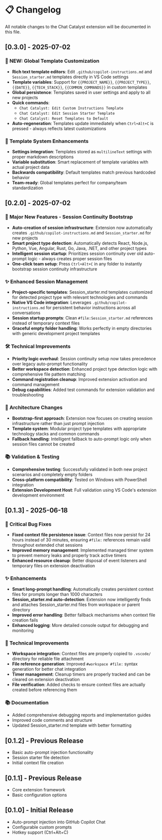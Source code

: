 # 📋 Changelog

All notable changes to the Chat Catalyst extension will be documented in this file.

## [0.3.0] - 2025-07-02

### 🎨 **NEW: Global Template Customization**
- **Rich text template editors**: Edit `.github/copilot-instructions.md` and `Session_starter.md` templates directly in VS Code settings
- **Template variables**: Support for `{{PROJECT_NAME}}`, `{{PROJECT_TYPE}}`, `{{DATE}}`, `{{TECH_STACK}}`, `{{COMMON_COMMANDS}}` in custom templates
- **Global persistence**: Templates saved in user settings and apply to all new projects
- **Quick commands**: 
  - `Chat Catalyst: Edit Custom Instructions Template`
  - `Chat Catalyst: Edit Session Starter Template`
  - `Chat Catalyst: Reset Templates to Default`
- **Auto-regeneration**: Templates update immediately when `Ctrl+Alt+C` is pressed - always reflects latest customizations

### 🔧 **Template System Enhancements**
- **Settings integration**: Templates stored as `multilineText` settings with proper markdown descriptions
- **Variable substitution**: Smart replacement of template variables with actual project data
- **Backwards compatibility**: Default templates match previous hardcoded behavior
- **Team-ready**: Global templates perfect for company/team standardization

## [0.2.0] - 2025-07-02

### 🚀 **Major New Features - Session Continuity Bootstrap**
- **Auto-creation of session infrastructure**: Extension now automatically creates `.github/copilot-instructions.md` and `Session_starter.md` for new projects
- **Smart project type detection**: Automatically detects React, Node.js, Python, Vue, Angular, Rust, Go, Java, .NET, and other project types
- **Intelligent session startup**: Prioritizes session continuity over old auto-prompt logic - always creates proper session files
- **One-click team setup**: Press `Ctrl+Alt+C` in any folder to instantly bootstrap session continuity infrastructure

### ✨ **Enhanced Session Management**
- **Project-specific templates**: Session_starter.md templates customized for detected project type with relevant technologies and commands
- **Native VS Code integration**: Leverages `.github/copilot-instructions.md` for persistent behavior instructions across all conversations
- **Session startup prompts**: Clean `#file:Session_starter.md` references instead of temporary context files
- **Graceful empty folder handling**: Works perfectly in empty directories with generic development project templates

### 🛠️ **Technical Improvements**
- **Priority logic overhaul**: Session continuity setup now takes precedence over legacy auto-prompt functionality
- **Better workspace detection**: Enhanced project type detection logic with comprehensive file pattern matching
- **Command registration cleanup**: Improved extension activation and command management
- **Debug capabilities**: Added test commands for extension validation and troubleshooting

### 🔧 **Architecture Changes**
- **Bootstrap-first approach**: Extension now focuses on creating session infrastructure rather than just prompt injection
- **Template system**: Modular project type templates with appropriate technology stacks and common commands
- **Fallback handling**: Intelligent fallback to auto-prompt logic only when session files cannot be created

### 📚 **Validation & Testing**
- **Comprehensive testing**: Successfully validated in both new project scenarios and completely empty folders
- **Cross-platform compatibility**: Tested on Windows with PowerShell integration
- **Extension Development Host**: Full validation using VS Code's extension development environment

## [0.1.3] - 2025-06-18

### 🐛 **Critical Bug Fixes**
- **Fixed context file persistence issue**: Context files now persist for 24 hours instead of 30 minutes, ensuring `#file:` references remain valid throughout extended chat sessions
- **Improved memory management**: Implemented managed timer system to prevent memory leaks and properly track active timers
- **Enhanced resource cleanup**: Better disposal of event listeners and temporary files on extension deactivation

### ✨ **Enhancements**
- **Smart long-prompt handling**: Automatically creates persistent context files for prompts longer than 1000 characters
- **Session_starter.md auto-detection**: Extension now intelligently finds and attaches Session_starter.md files from workspace or parent directory
- **Improved error handling**: Better fallback mechanisms when context file creation fails
- **Enhanced logging**: More detailed console output for debugging and monitoring

### 🔧 **Technical Improvements**
- **Workspace integration**: Context files are properly copied to `.vscode/` directory for reliable file attachment
- **File reference generation**: Improved `#workspace #file:` syntax generation for better chat integration
- **Timer management**: Cleanup timers are properly tracked and can be cleared on extension deactivation
- **File verification**: Added checks to ensure context files are actually created before referencing them

### 📚 **Documentation**
- Added comprehensive debugging reports and implementation guides
- Improved code comments and structure
- Updated Session_starter.md template with better formatting

## [0.1.2] - Previous Release
- Basic auto-prompt injection functionality
- Session starter file detection
- Initial context file creation

## [0.1.1] - Previous Release
- Core extension framework
- Basic configuration options

## [0.1.0] - Initial Release
- Auto-prompt injection into GitHub Copilot Chat
- Configurable custom prompts
- Hotkey support (Ctrl+Alt+C)
